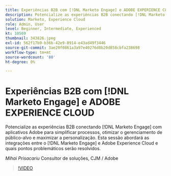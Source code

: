 ```yaml
---
title: Experiências B2B com [!DNL Marketo Engage] e ADOBE EXPERIENCE CLOUD
description: Potencialize as experiências B2B conectando [!DNL Marketo Engage] com aplicativos Adobe para simplificar processos, otimizar o gerenciamento de público-alvo e maximizar a personalização.
solution: Marketo, Experience Cloud
role: Admin, User
level: Beginner, Intermediate, Experienced
kt: 10569
thumbnail: 343826.jpeg
exl-id: 562f17b9-b36b-42e9-8914-e43ad49f3446
source-git-commit: 3ae20f0861a3a97e40276d8b20d858cbfa238698
workflow-type: tm+mt
source-wordcount: '80'
ht-degree: 0%

---
```


# Experiências B2B com [!DNL Marketo Engage] e ADOBE EXPERIENCE CLOUD

Potencialize as experiências B2B conectando [!DNL Marketo Engage] com aplicativos Adobe para simplificar processos, otimizar o gerenciamento de público-alvo e maximizar a personalização. Esta sessão abordará as integrações entre o [!DNL Marketo Engage] e Adobe Experience Cloud e quais pontos problemáticos serão resolvidos.

*Mihai Prisacariu* Consultor de soluções, CJM / Adobe

>[!VIDEO](https://video.tv.adobe.com/v/343826/?quality=12&learn=on)
